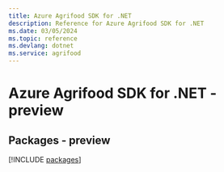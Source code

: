```yaml
---
title: Azure Agrifood SDK for .NET
description: Reference for Azure Agrifood SDK for .NET
ms.date: 03/05/2024
ms.topic: reference
ms.devlang: dotnet
ms.service: agrifood
---
```

# Azure Agrifood SDK for .NET - preview
## Packages - preview
[!INCLUDE [packages](agrifood-index.md)]